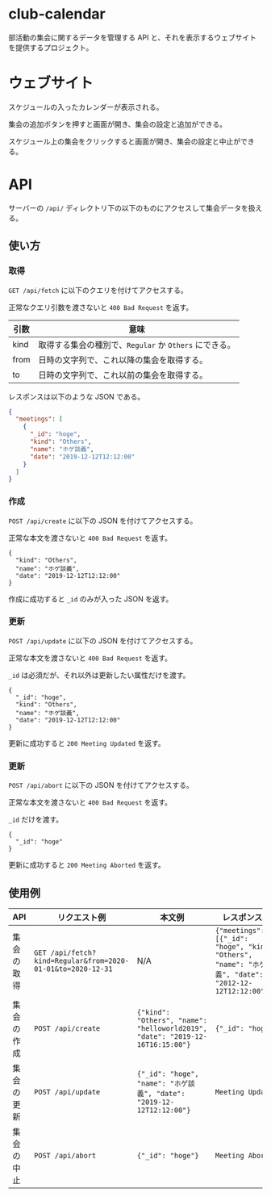 # club-calendar

部活動の集会に関するデータを管理する API と、それを表示するウェブサイトを提供するプロジェクト。


# ウェブサイト

スケジュールの入ったカレンダーが表示される。

集会の追加ボタンを押すと画面が開き、集会の設定と追加ができる。

スケジュール上の集会をクリックすると画面が開き、集会の設定と中止ができる。


# API

サーバーの `/api/` ディレクトリ下の以下のものにアクセスして集会データを扱える。

## 使い方

### 取得

`GET /api/fetch` に以下のクエリを付けてアクセスする。

正常なクエリ引数を渡さないと `400 Bad Request` を返す。

|引数  |意味  |
| -- | -- |
|kind|取得する集会の種別で、`Regular` か `Others` にできる。|
|from|日時の文字列で、これ以降の集会を取得する。|
|to|日時の文字列で、これ以前の集会を取得する。|

レスポンスは以下のような JSON である。

```json
{
  "meetings": [
    {
      "_id": "hoge",
      "kind": "Others",
      "name": "ホゲ談義",
      "date": "2019-12-12T12:12:00"
    }
  ]
}
```

### 作成

`POST /api/create` に以下の JSON を付けてアクセスする。

正常な本文を渡さないと `400 Bad Request` を返す。

```
{
  "kind": "Others",
  "name": "ホゲ談義",
  "date": "2019-12-12T12:12:00"
}
```

作成に成功すると `_id` のみが入った JSON を返す。

### 更新

`POST /api/update` に以下の JSON を付けてアクセスする。

正常な本文を渡さないと `400 Bad Request` を返す。

`_id` は必須だが、それ以外は更新したい属性だけを渡す。

```
{
  "_id": "hoge",
  "kind": "Others",
  "name": "ホゲ談義",
  "date": "2019-12-12T12:12:00"
}
```

更新に成功すると `200 Meeting Updated` を返す。

### 更新

`POST /api/abort` に以下の JSON を付けてアクセスする。

正常な本文を渡さないと `400 Bad Request` を返す。

`_id` だけを渡す。

```
{
  "_id": "hoge"
}
```

更新に成功すると `200 Meeting Aborted` を返す。

## 使用例

| API        | リクエスト例                                                | 本文例                                                                         | レスポンス例                                                                                           |
| ---------- | ----------------------------------------------------------- | ---------------------------------------------------------------------------- | ----------------------------------------------------------------------------------------------------- |
| 集会の取得 | `GET /api/fetch?kind=Regular&from=2020-01-01&to=2020-12-31` | N/A                                                                           | `{"meetings": [{"_id": "hoge", "kind": "Others", "name": "ホゲ談義", "date": "2012-12-12T12:12:00"}]}` |
| 集会の作成 | `POST /api/create`                                          | `{"kind": "Others", "name": "helloworld2019", "date": "2019-12-16T16:15:00"}` | `{"_id": "hoge"}`                                                                                     |
| 集会の更新 | `POST /api/update`                                          | `{"_id": "hoge", "name": "ホゲ談義", "date": "2019-12-12T12:12:00"}`          | `Meeting Updated`                                                                                     |
| 集会の中止 | `POST /api/abort`                                           | `{"_id": "hoge"}`                                                             | `Meeting Aborted`                                                                                     |
